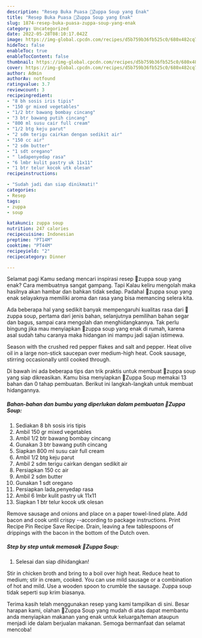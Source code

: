 ```yaml
---
description: "Resep Buka Puasa 🌷Zuppa Soup yang Enak"
title: "Resep Buka Puasa 🌷Zuppa Soup yang Enak"
slug: 1874-resep-buka-puasa-zuppa-soup-yang-enak
category: Uncategorized
date: 2022-05-28T08:10:17.042Z
image: https://img-global.cpcdn.com/recipes/d5b759b36fb525c0/680x482cq70/zuppa-soup-foto-resep-utama.jpg
hideToc: false
enableToc: true
enableTocContent: false
thumbnail: https://img-global.cpcdn.com/recipes/d5b759b36fb525c0/680x482cq70/zuppa-soup-foto-resep-utama.jpg
cover: https://img-global.cpcdn.com/recipes/d5b759b36fb525c0/680x482cq70/zuppa-soup-foto-resep-utama.jpg
author: Admin
authorAv: notfound
ratingvalue: 3.7
reviewcount: 3
recipeingredient:
- "8 bh sosis iris tipis"
- "150 gr mixed vegetables"
- "1/2 btr bawang bombay cincang"
- "3 btr bawang putih cincang"
- "800 ml susu cair full cream"
- "1/2 btg keju parut"
- "2 sdm terigu cairkan dengan sedikit air"
- "150 cc air"
- "2 sdm butter"
- "1 sdt oregano"
- " ladapenyedap rasa"
- "6 lmbr kulit pastry uk 11x11"
- "1 btr telur kocok utk olesan"
recipeinstructions:

- "Sudah jadi dan siap dinikmati!"
categories:
- Resep
tags:
- zuppa
- soup

katakunci: zuppa soup 
nutrition: 247 calories
recipecuisine: Indonesian
preptime: "PT14M"
cooktime: "PT44M"
recipeyield: "2"
recipecategory: Dinner

---
```



Selamat pagi Kamu sedang mencari inspirasi resep 🌷zuppa soup yang enak? Cara membuatnya sangat gampang. Tapi Kalau keliru mengolah maka hasilnya akan hambar dan bahkan tidak sedap. Padahal 🌷zuppa soup yang enak selayaknya memiliki aroma dan rasa yang bisa memancing selera kita.


Ada beberapa hal yang sedikit banyak mempengaruhi kualitas rasa dari 🌷zuppa soup, pertama dari jenis bahan, selanjutnya pemilihan bahan segar dan bagus, sampai cara mengolah dan menghidangkannya. Tak perlu bingung jika mau menyiapkan 🌷zuppa soup yang enak di rumah, karena asal sudah tahu caranya maka hidangan ini mampu jadi sajian istimewa.

Season with the crushed red pepper flakes and salt and pepper. Heat olive oil in a large non-stick saucepan over medium-high heat. Cook sausage, stirring occasionally until cooked through.


Di bawah ini ada beberapa tips dan trik praktis untuk membuat 🌷zuppa soup yang siap dikreasikan. Kamu bisa menyiapkan 🌷Zuppa Soup memakai 13 bahan dan 0 tahap pembuatan. Berikut ini langkah-langkah untuk membuat hidangannya.

<!--inarticleads1-->

##### Bahan-bahan dan bumbu yang diperlukan dalam pembuatan 🌷Zuppa Soup:

1. Sediakan 8 bh sosis iris tipis
1. Ambil 150 gr mixed vegetables
1. Ambil 1/2 btr bawang bombay cincang
1. Gunakan 3 btr bawang putih cincang
1. Siapkan 800 ml susu cair full cream
1. Ambil 1/2 btg keju parut
1. Ambil 2 sdm terigu cairkan dengan sedikit air
1. Persiapkan 150 cc air
1. Ambil 2 sdm butter
1. Gunakan 1 sdt oregano
1. Persiapkan  lada,penyedap rasa
1. Ambil 6 lmbr kulit pastry uk 11x11
1. Siapkan 1 btr telur kocok utk olesan


Remove sausage and onions and place on a paper towel-lined plate. Add bacon and cook until crispy --according to package instructions. Print Recipe Pin Recipe Save Recipe. Drain, leaving a few tablespoons of drippings with the bacon in the bottom of the Dutch oven. 

<!--inarticleads2-->

##### Step by step untuk memasak 🌷Zuppa Soup:


1. Selesai dan siap dihidangkan!

Stir in chicken broth and bring to a boil over high heat. Reduce heat to medium; stir in cream, cooked. You can use mild sausage or a combination of hot and mild. Use a wooden spoon to crumble the sausage. Zuppa soup tidak seperti sup krim biasanya. 

Terima kasih telah menggunakan resep yang kami tampilkan di sini. Besar harapan kami, olahan 🌷Zuppa Soup yang mudah di atas dapat membantu anda menyiapkan makanan yang enak untuk keluarga/teman ataupun menjadi ide dalam berjualan makanan. Semoga bermanfaat dan selamat mencoba!
